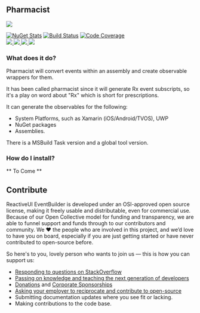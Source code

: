 ## Pharmacist

![](http://f.cl.ly/items/1307401C3x2g3F2p2Z36/Logo.png)

[![NuGet Stats](https://img.shields.io/nuget/v/reactiveui.eventbuilder.svg)](https://www.nuget.org/packages/reactiveui.eventbuilder) [![Build Status](https://dev.azure.com/dotnet/ReactiveUI/_apis/build/status/Splat-CI)](https://dev.azure.com/dotnet/ReactiveUI/_build/latest?definitionId=48) [![Code Coverage](https://codecov.io/gh/reactiveui/splat/branch/master/graph/badge.svg)](https://codecov.io/gh/reactiveui/splat)
<br>
<a href="https://www.nuget.org/packages/reactiveui.eventbuilder">
        <img src="https://img.shields.io/nuget/dt/splat.svg">
</a>
<a href="#backers">
        <img src="https://opencollective.com/reactiveui/backers/badge.svg">
</a>
<a href="#sponsors">
        <img src="https://opencollective.com/reactiveui/sponsors/badge.svg">
</a>
<a href="https://reactiveui.net/slack">
        <img src="https://img.shields.io/badge/chat-slack-blue.svg">
</a>

### What does it do?

Pharmacist will convert events within an assembly and create observable wrappers for them. 

It has been called pharmacist since it will generate Rx event subscripts, so it's a play on word about "Rx" which is short for prescriptions.

It can generate the observables for the following:
* System Platforms, such as Xamarin (iOS/Android/TVOS), UWP
* NuGet packages
* Assemblies.

There is a MSBuild Task version and a global tool version.

### How do I install?

** To Come **

## Contribute

ReactiveUI EventBuilder is developed under an OSI-approved open source license, making it freely usable and distributable, even for commercial use. Because of our Open Collective model for funding and transparency, we are able to funnel support and funds through to our contributors and community. We ❤ the people who are involved in this project, and we’d love to have you on board, especially if you are just getting started or have never contributed to open-source before.

So here's to you, lovely person who wants to join us — this is how you can support us:

* [Responding to questions on StackOverflow](https://stackoverflow.com/questions/tagged/reactiveui)
* [Passing on knowledge and teaching the next generation of developers](http://ericsink.com/entries/dont_use_rxui.html)
* [Donations](https://reactiveui.net/donate) and [Corporate Sponsorships](https://reactiveui.net/sponsorship)
* [Asking your employer to reciprocate and contribute to open-source](https://github.com/github/balanced-employee-ip-agreement)
* Submitting documentation updates where you see fit or lacking.
* Making contributions to the code base.
